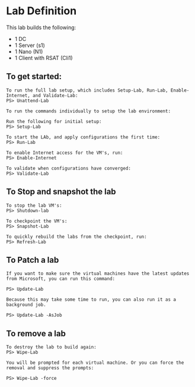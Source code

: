 # Lab Definition

This lab builds the following:

* 1 DC
* 1 Server (s1)
* 1 Nano (N1)
* 1 Client with RSAT (Cli1)

## To get started:

    To run the full lab setup, which includes Setup-Lab, Run-Lab, Enable-Internet, and Validate-Lab:
    PS> Unattend-Lab

    To run the commands individually to setup the lab environment:

    Run the following for initial setup:
    PS> Setup-Lab

    To start the LAb, and apply configurations the first time:
    PS> Run-Lab

    To enable Internet access for the VM's, run:
    PS> Enable-Internet

    To validate when configurations have converged:
    PS> Validate-Lab

## To Stop and snapshot the lab

    To stop the lab VM's:
    PS> Shutdown-lab

    To checkpoint the VM's:
    PS> Snapshot-Lab

    To quickly rebuild the labs from the checkpoint, run:
    PS> Refresh-Lab

## To Patch a lab

    If you want to make sure the virtual machines have the latest updates from Microsoft, you can run this command:

    PS> Update-Lab

    Because this may take some time to run, you can also run it as a background job.

    PS> Update-Lab -AsJob

## To remove a lab

    To destroy the lab to build again:
    PS> Wipe-Lab

    You will be prompted for each virtual machine. Or you can force the removal and suppress the prompts:

    PS> Wipe-Lab -force
